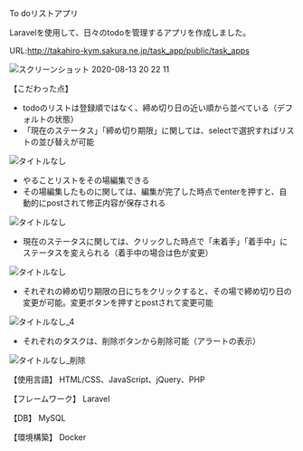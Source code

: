 To doリストアプリ

Laravelを使用して、日々のtodoを管理するアプリを作成しました。

URL:http://takahiro-kym.sakura.ne.jp/task_app/public/task_apps

![スクリーンショット 2020-08-13 20 22 11](https://user-images.githubusercontent.com/63849657/90129019-d834c980-dda2-11ea-9cd9-ba34f19e4a50.png)

【こだわった点】
- todoのリストは登録順ではなく、締め切り日の近い順から並べている（デフォルトの状態）
- 「現在のステータス」「締め切り期限」に関しては、selectで選択すればリストの並び替えが可能

![タイトルなし](https://user-images.githubusercontent.com/63849657/89746594-87e50f80-daf5-11ea-819a-8cc8f22abafc.gif)

- やることリストをその場編集できる
- その場編集したものに関しては、編集が完了した時点でenterを押すと、自動的にpostされて修正内容が保存される

![タイトルなし](https://user-images.githubusercontent.com/63849657/89746663-dbeff400-daf5-11ea-8cb4-8127aa9bf2a7.gif)

- 現在のステータスに関しては、クリックした時点で「未着手」「着手中」にステータスを変えられる（着手中の場合は色が変更）

![タイトルなし](https://user-images.githubusercontent.com/63849657/89746721-3b4e0400-daf6-11ea-8190-1cee178910b4.gif)

- それぞれの締め切り期限の日にちをクリックすると、その場で締め切り日の変更が可能。変更ボタンを押すとpostされて変更可能

![タイトルなし_4](https://user-images.githubusercontent.com/63849657/89746780-8c5df800-daf6-11ea-8753-d5bac6145b2a.gif)

- それぞれのタスクは、削除ボタンから削除可能（アラートの表示）

![タイトルなし_削除](https://user-images.githubusercontent.com/63849657/89746886-0b533080-daf7-11ea-986a-f8691fc16b0b.gif)

【使用言語】 HTML/CSS、JavaScript、jQuery、PHP

【フレームワーク】 Laravel

【DB】 MySQL

【環境構築】 Docker
